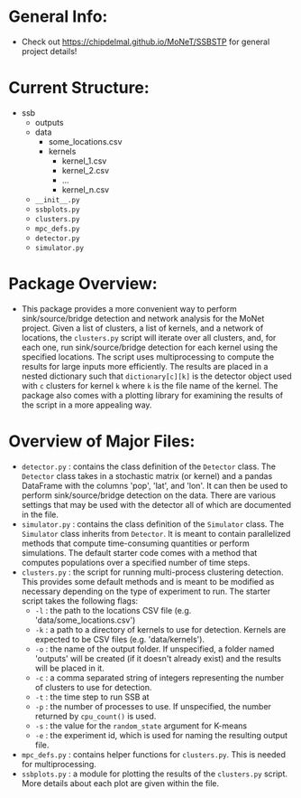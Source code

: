 # General Info:
- Check out https://chipdelmal.github.io/MoNeT/SSBSTP for general project details!

# Current Structure:
- ssb
	- outputs
	- data
		- some_locations.csv
		- kernels
			- kernel_1.csv
			- kernel_2.csv
			- ...
			- kernel_n.csv
	- `__init__.py`
	- `ssbplots.py`
	- `clusters.py`
	- `mpc_defs.py`
	- `detector.py`
	- `simulator.py`

# Package Overview:
- This package provides a more convenient way to perform sink/source/bridge detection and network analysis for the MoNet project. Given a list of clusters, a list of kernels, and a network of locations, the `clusters.py` script will iterate over all clusters, and, for each one, run sink/source/bridge detection for each kernel using the specified locations. The script uses multiprocessing to compute the results for large inputs more efficiently. The results are placed in a nested dictionary such that `dictionary[c][k]` is the detector object used with `c` clusters for kernel `k` where `k` is the file name of the kernel. The package also comes with a plotting library for examining the results of the script in a more appealing way.

# Overview of Major Files:
- `detector.py` : contains the class definition of the `Detector` class. The `Detector` class takes in a stochastic matrix (or kernel) and a pandas DataFrame with the columns 'pop', 'lat', and 'lon'. It can then be used to perform sink/source/bridge detection on the data. There are various settings that may be used with the detector all of which are documented in the file.
- `simulator.py` : contains the class definition of the `Simulator` class. The `Simulator` class inherits from `Detector`. It is meant to contain parallelized methods that compute time-consuming quantities or perform simulations. The default starter code comes with a method that computes populations over a specified number of time steps.
- `clusters.py` : the script for running multi-process clustering detection. This provides some default methods and is meant to be modified as necessary depending on the type of experiment to run. The starter script takes the following flags:
	- `-l` : the path to the locations CSV file (e.g. 'data/some_locations.csv')
	- `-k` : a path to a directory of kernels to use for detection. Kernels are expected to be CSV files (e.g. 'data/kernels').
	- `-o` : the name of the output folder. If unspecified, a folder named 'outputs' will be created (if it doesn't already exist) and the results will be placed in it.
	- `-c` : a comma separated string of integers representing the number of clusters to use for detection.
	- `-t` : the time step to run SSB at
	- `-p` : the number of processes to use. If unspecified, the number returned by `cpu_count()` is used.
	- `-s` : the value for the `random_state` argument for K-means
	- `-e` : the experiment id, which is used for naming the resulting output file.
- `mpc_defs.py` : contains helper functions for `clusters.py`. This is needed for multiprocessing.
- `ssbplots.py` : a module for plotting the results of the `clusters.py` script. More details about each plot are given within the file.
